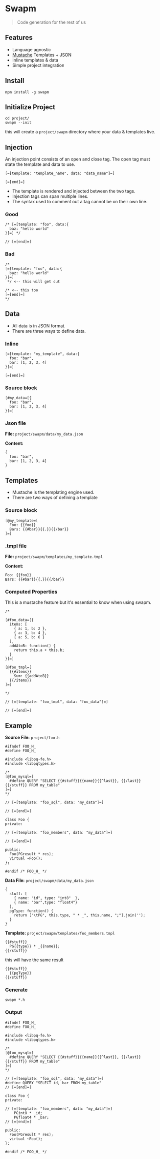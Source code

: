 # Swapm

> Code generation for the rest of us

## Features

* Language agnostic
* [Mustache](https://github.com/janl/mustache.js) Templates + JSON
* Inline templates & data
* Simple project integration

## Install

    npm install -g swapm

## Initialize Project

    cd project/
    swapm --init

this will create a `project/swapm` directory where your data & templates live.

## Injection

An injection point consists of an open and close tag.
The open tag must state the template and data to use.

    [=[template: "template_name", data: "data_name"]=]

    [=[end]=]

* The template is rendered and injected between the two tags.
* Injection tags can span multiple lines. 
* The syntax used to comment out a tag cannot be on their own line.

### Good

    /* [=[template: "foo", data:{
      baz: "hello world"
    }]=] */

    // [=[end]=]

### Bad

    /*
    [=[template: "foo", data:{
      baz: "hello world"
    }]=]
     */ <-- this will get cut
    
    /* <-- this too
    [=[end]=]
    */
   
## Data

* All data is in JSON format. 
* There are three ways to define data.

### Inline

    [=[template: "my_template", data:{
      foo: "bar",
      bar: [1, 2, 3, 4]
    }]=]

    [=[end]=]

### Source block

    [#my_data=[{
      foo: "bar",
      bar: [1, 2, 3, 4]
    }]=]

### Json file

**File:** `project/swapm/data/my_data.json`

**Content:**

    {
      foo: "bar",
      bar: [1, 2, 3, 4]
    }

## Templates

* Mustache is the templating engine used.
* There are two ways of defining a template

### Source block

    [@my_template=[
      Foo: {{foo}}
      Bars: {{#bar}}{{.}}{{/bar}}
    ]=]

### .tmpl file

**File:** `project/swapm/templates/my_template.tmpl`

**Content:**

    Foo: {{foo}}
    Bars: {{#bar}}{{.}}{{/bar}}

### Computed Properties

This is a mustache feature but it's essential to know when using swapm.

    /*
    
    [#foo_data=[{
      items: [
        { a: 1, b: 2 },
        { a: 3, b: 4 },
        { a: 5, b: 6 }
      ],
      addAtoB: function() {
        return this.a + this.b;
      }
    }]=]

    [@foo_tmpl=[
      {{#items}}
        Sum: {{addAtoB}}
      {{/items}}
    ]=]
    
    */

    // [=[template: "foo_tmpl", data: "foo_data"]=]
    
    // [=[end]=]

## Example

**Source File:** `project/foo.h`

    #ifndef FOO_H_
    #define FOO_H_

    #include <libpq-fe.h>
    #include <libpqtypes.h>

    /*
    [@foo_mysql=[
      #define QUERY "SELECT {{#stuff}}{{name}}{{^last}}, {{/last}}{{/stuff}} FROM my_table"
    ]=]
    */

    // [=[template: "foo_sql", data: "my_data"]=]

    // [=[end]=]

    class Foo {
    private:

    // [=[template: "foo_members", data: "my_data"]=]

    // [=[end]=]

    public:
      Foo(PGresult * res);
      virtual ~Foo();
    };

    #endif /* FOO_H_ */

**Data File:** `project/swapm/data/my_data.json`

    {
      stuff: [
        { name: "id", type: "int8"  },
        { name: "bar",type: "float4"}
      ],
      pgType: function() {
        return ["\tPG", this.type, " * _", this.name, ";"].join('');
      }
    }

**Template:** `project/swapm/templates/foo_members.tmpl`

    {{#stuff}}
      PG{{type}} * _{{name}};
    {{/stuff}}

this will have the same result

    {{#stuff}}
      {{pgType}}
    {{/stuff}}

### Generate

    swapm *.h

### Output

    #ifndef FOO_H_
    #define FOO_H_

    #include <libpq-fe.h>
    #include <libpqtypes.h>

    /*
    [@foo_mysql=[
      #define QUERY "SELECT {{#stuff}}{{name}}{{^last}}, {{/last}}{{/stuff}} FROM my_table"
    ]=]
    */

    // [=[template: "foo_sql", data: "my_data"]=]
    #define QUERY "SELECT id, bar FROM my_table"
    // [=[end]=]

    class Foo {
    private:

    // [=[template: "foo_members", data: "my_data"]=]
        PGint8 * _id;
        PGfloat4 * _bar;
    // [=[end]=]

    public:
      Foo(PGresult * res);
      virtual ~Foo();
    };

    #endif /* FOO_H_ */
